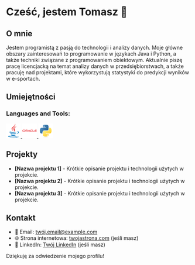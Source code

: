 # Cześć, jestem Tomasz 👋

## O mnie

Jestem programistą z pasją do technologii i analizy danych. Moje główne obszary zainteresowań to programowanie w językach Java i Python, a także techniki związane z programowaniem obiektowym. Aktualnie piszę pracę licencjacką na temat analizy danych w przedsiębiorstwach, a także pracuję nad projektami, które wykorzystują statystyki do predykcji wyników w e-sportach.

## Umiejętności

<h3 align="left">Languages and Tools:</h3>
<p align="left"> <a href="https://www.java.com" target="_blank" rel="noreferrer"> <img src="https://raw.githubusercontent.com/devicons/devicon/master/icons/java/java-original.svg" alt="java" width="40" height="40"/> </a> <a href="https://www.oracle.com/" target="_blank" rel="noreferrer"> <img src="https://raw.githubusercontent.com/devicons/devicon/master/icons/oracle/oracle-original.svg" alt="oracle" width="40" height="40"/> </a> <a href="https://www.python.org" target="_blank" rel="noreferrer"> <img src="https://raw.githubusercontent.com/devicons/devicon/master/icons/python/python-original.svg" alt="python" width="40" height="40"/> </a> </p>

## Projekty

- **[Nazwa projektu 1]** - Krótkie opisanie projektu i technologii użytych w projekcie.
- **[Nazwa projektu 2]** - Krótkie opisanie projektu i technologii użytych w projekcie.
- **[Nazwa projektu 3]** - Krótkie opisanie projektu i technologii użytych w projekcie.

## Kontakt

- 📧 Email: [twój.email@example.com](mailto:twój.email@example.com)
- 🌐 Strona internetowa: [twojastrona.com](http://twojastrona.com) (jeśli masz)
- 💼 LinkedIn: [Twój LinkedIn](https://www.linkedin.com/in/twojprofil) (jeśli masz)

Dziękuję za odwiedzenie mojego profilu!





